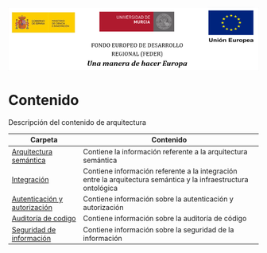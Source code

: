 ![](./integracion/resources/logos_feder.png)

# Contenido

Descripción del contenido de arquitectura

| Carpeta                                                      | Contenido                                                    |
| ------------------------------------------------------------ | ------------------------------------------------------------ |
| [Arquitectura semántica](./arquitectura_semantica/semantic.md) | Contiene la información referente a la arquitectura semántica |
| [Integración](./integracion/integration.md)                  | Contiene información referente a la integración entre la arquitectura semántica y la infraestructura ontológica |
| [Autenticación y autorización](./Autenticacion_autorizacion/README.md) | Contiene información sobre la autenticación y autorización   |
| [Auditoría de codigo](./Auditoria_de_codigo/README.md)       | Contiene información sobre la auditoría de código            |
| [Seguridad de información](./security/README.md)             | Contiene información sobre la seguridad de la información    |